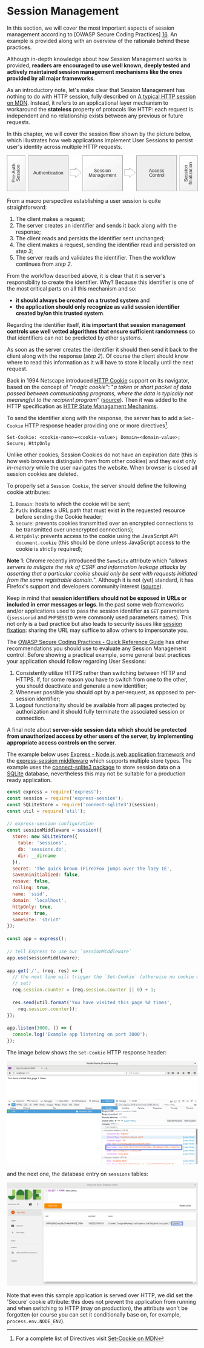Session Management
==================

In this section, we will cover the most important aspects of session management
according to [OWASP Secure Coding Practices] [16]. An example is provided along with
an overview of the rationale behind these practices.

Although in-depth knowledge about how Session Management works is provided,
**readers are encouraged to use well known, deeply tested and actively
maintained session management mechanisms like the ones provided by all major
frameworks**.

As an introductory note, let's make clear that Session Management has nothing
to do with HTTP session, fully described on [A typical HTTP session on MDN][1].
Instead, it refers to an applicational layer mechanism to workaround the
**stateless** property of protocols like HTTP: each request is independent and
no relationship exists between any previous or future requests.

In this chapter, we will cover the session flow shown by the picture below,
which illustrates how web applications implement User Sessions to persist
user's identity across multiple HTTP requests.

![Session Flow][2]

From a macro perspective establishing a user session is quite straightforward:

1. The client makes a request;
2. The server creates an identifier and sends it back along with the response;
3. The client reads and persists the identifier sent unchanged;
4. The client makes a request, sending the identifier read and persisted on
   _step 3_;
5. The server reads and validates the identifier. Then the workflow continues
   from _step 2_.

From the workflow described above, it is clear that it is server's
responsibility to create the identifier. Why? Because this identifier is one of
the most critical parts on all this mechanism and so:

* **it should always be created on a trusted system** and
* **the application should only recognize as valid session identifier created
  by/on this trusted system**.

Regarding the identifier itself, **it is important that session management
controls use well vetted algorithms that ensure sufficient randomness** so that
identifiers can not be predicted by other systems.

As soon as the server creates the identifier it should then send it back to the
client along with the response (_step 2_). Of course the client should know
where to read this information as it will have to store it locally until the
next request.

Back in 1994 Netscape introduced [HTTP Cookie][3] support on its navigator,
based on the concept of "_magic cookie_": "_a token or short packet of data
passed between communicating programs, where the data is typically not
meaningful to the recipient program_" ([source][4]). Then it was added to the
HTTP specification as [HTTP State Managament Mechanims][5].

To send the identifier along with the response, the server has to add a
`Set-Cookie` HTTP response header providing one or more directives[^1].

```
Set-Cookie: <cookie-name>=<cookie-value>; Domain=<domain-value>; Secure; HttpOnly
```

Unlike other cookies, Session Cookies do not have an expiration date (this is
how web browsers distinguish them from other cookies) and they exist only
_in-memory_ while the user navigates the website. When browser is closed all
session cookies are deleted.

To properly set a `Session Cookie`, the server should define the following cookie
attributes:

1. `Domain`: hosts to which the cookie will be sent;
2. `Path`: indicates a URL path that must exist in the requested resource
   before sending the Cookie header;
3. `Secure`: prevents cookies transmitted over an encrypted connections to be
   transmitted over unencrypted connections);
4. `HttpOnly`: prevents access to the cookie using the JavaScript API
   `document.cookie` (this should be done unless JavaScript access to the
   cookie is strictly required);

**Note 1**: Chrome recently introduced the `SameSite` attribute which "_allows
servers to mitigate the risk of CSRF and information leakage attacks by
asserting that a particular cookie should only be sent with requests initiated
from the same registrable domain._". Although it is not (yet) standard, it has
Firefox's support and developers community interest ([source][6]).

Keep in mind that **session identifiers should not be exposed in URLs or
included in error messages or logs**.
In the past some web frameworks and/or applications used to pass the session
identifier as `GET` parameters (`jsessionid` and `PHPSESSID` were commonly used
parameters names). This not only is a bad practice but also leads to security
issues like [session fixation][7]: sharing the URL may suffice to allow others
to impersonate you.

The [OWASP Secure Coding Practices - Quick Reference Guide][8] has other
recommendations you should use to evaluate any Session Management control.
Before showing a practical example, some general best practices your
application should follow regarding User Sessions:

1. Consistently utilize HTTPS rather than switching between HTTP and HTTPS. If,
   for some reason you have to switch from one to the other, you should
   deactivate and generate a new identifier;
2. Whenever possible you should opt by a per-request, as opposed to per-session
   identifier;
3. Logout functionality should be available from all pages protected by
   authorization and it should fully terminate the associated session or
   connection.

A final note about **server-side session data which should be protected from
unauthorized access by other users of the server, by implementing appropriate
access controls on the server**.

The example below uses [Express - Node.js web application framework][9] and the
[express-session middleware][10] which supports multiple store types. The
example uses the [connect-sqlite3 package][11] to store session data on a
[SQLite][12] database, nevertheless this may not be suitable for a production
ready application.

```javascript
const express = require('express');
const session = require('express-session');
const SQLiteStore = require('connect-sqlite3')(session);
const util = require('util');

// express-session configuration
const sessionMiddleware = session({
  store: new SQLiteStore({
    table: 'sessions',
    db: 'sessions.db',
    dir: __dirname
  }),
  secret: 'The quick brown (Fire)Fox jumps over the lazy IE',
  saveUninitialized: false,
  resave: false,
  rolling: true,
  name: 'ssid',
  domain: 'localhost',
  httpOnly: true,
  secure: true,
  sameSite: 'strict'
});

const app = express();

// tell Express to use our `sessionMiddleware`
app.use(sessionMiddleware);

app.get('/', (req, res) => {
  // the next line will trigger the `Set-Cookie` (otherwise no cookie would be
  // set)
  req.session.counter = (req.session.counter || 0) + 1;

  res.send(util.format('You have visited this page %d times',
    req.session.counter));
});

app.listen(3000, () => {
  console.log('Example app listening on port 3000');
});
```
The image below shows the `Set-Cookie` HTTP response header:

![`Set-Cookie HTTP response header][13]

and the next one, the database entry on `sessions` tables:

![entry on database `sessions` table][14]

Note that even this sample application is served over HTTP, we did set the
'Secure' cookie attribute: this does not prevent the application from running
and when switching to HTTP (may on production), the attribute won't be
forgotten (or course you can set it conditionally base on, for example,
`process.env.NODE_ENV`).

[^1]: For a complete list of Directives visit [Set-Cookie on MDN][15]

[1]: https://developer.mozilla.org/en-US/docs/Web/HTTP/Session
[2]: images/session-flow.png
[3]: https://en.wikipedia.org/wiki/HTTP_cookie
[4]: https://en.wikipedia.org/wiki/Magic_cookie
[5]: https://tools.ietf.org/html/rfc6265
[6]: https://www.chromestatus.com/feature/4672634709082112
[7]: https://www.owasp.org/index.php/Session_fixation
[8]: https://www.owasp.org/index.php/OWASP_Secure_Coding_Practices_-_Quick_Reference_Guide
[9]: https://expressjs.com/
[10]: https://www.npmjs.com/package/express-session
[11]: https://www.npmjs.com/package/connect-sqlite3
[12]: https://www.sqlite.org/
[13]: images/browser-set-cookie.png
[14]: images/database-session-entry.png
[15]: https://developer.mozilla.org/en-US/docs/Web/HTTP/Headers/Set-Cookie#Directives
[16]: https://www.owasp.org/index.php/OWASP_Secure_Coding_Practices_Checklist

